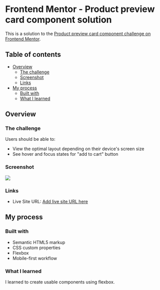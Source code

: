 # Frontend Mentor - Product preview card component solution

This is a solution to the [Product preview card component challenge on Frontend Mentor](https://www.frontendmentor.io/challenges/product-preview-card-component-GO7UmttRfa).

## Table of contents

- [Overview](#overview)
  - [The challenge](#the-challenge)
  - [Screenshot](#screenshot)
  - [Links](#links)
- [My process](#my-process)
  - [Built with](#built-with)
  - [What I learned](#what-i-learned)




## Overview

### The challenge

Users should be able to:

- View the optimal layout depending on their device's screen size
- See hover and focus states for "add to cart" button

### Screenshot

![](./screenshot.jpg)



### Links


- Live Site URL: [Add live site URL here](https://cardcomponentfm.netlify.app)

## My process

### Built with

- Semantic HTML5 markup
- CSS custom properties
- Flexbox
- Mobile-first workflow



### What I learned

I learned to create usable components using flexbox.

